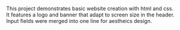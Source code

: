 This project demonstrates basic website creation with html and css.<br>
It features a logo and banner that adapt to screen size in the header.<br>
Input fields were merged into one line for aestheics design.<br>
